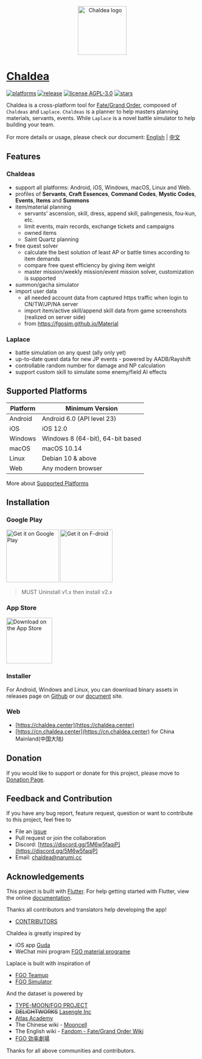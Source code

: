 <p align="center"><img alt="Chaldea logo" src="https://raw.githubusercontent.com/chaldea-center/chaldea/master/res/img/launcher_icon/app_icon_rounded.png" width="128"></p>

# [Chaldea](https://github.com/chaldea-center/chaldea)

[![platforms](https://img.shields.io/badge/platform-web_|_android_|_ios_|_windows_|_macos_|_linux-blue)](https://github.com/chaldea-center/chaldea/releases)
[![release](https://img.shields.io/github/v/release/chaldea-center/chaldea?sort=semver)](https://github.com/chaldea-center/chaldea/releases)
[![license AGPL-3.0](https://img.shields.io/github/license/chaldea-center/chaldea.svg?style=flat)](https://github.com/chaldea-center/chaldea/blob/main/LICENSE)
[![stars](https://img.shields.io/github/stars/chaldea-center/chaldea?style=social)](https://github.com/chaldea-center/chaldea/stargazers)

Chaldea is a cross-platform tool for [Fate/Grand Order](https://www.fate-go.jp), composed of `Chaldeas` and `Laplace`. `Chaldeas` is a planner to help masters planning materials, servants, events. While `Laplace` is a novel battle simulator to help building your team.

For more details or usage, please check our document: [English](https://docs.chaldea.center)
| [中文](https://docs.chaldea.center/zh/)

## Features

### Chaldeas

- support all platforms: Android, iOS, Windows, macOS, Linux and Web.
- profiles of **Servants**, **Craft Essences**, **Command Codes**, **Mystic Codes**, **Events**,
  **Items** and **Summons**
- item/material planning
  - servants' ascension, skill, dress, append skill, palingenesis, fou-kun, etc.
  - limit events, main records, exchange tickets and campaigns
  - owned items
  - Saint Quartz planning
- free quest solver
  - calculate the best solution of least AP or battle times according to item demands
  - compare free quest efficiency by giving item weight
  - master mission/weekly mission/event mission solver, customization is supported
- summon/gacha simulator
- import user data
  - all needed account data from captured https traffic when login to CN/TW/JP/NA server
  - import item/active skill/append skill data from game screenshots (realized on server side)
  - from <https://fgosim.github.io/Material>

### Laplace

- battle simulation on any quest (ally only yet)
- up-to-date quest data for new JP events - powered by AADB/Rayshift
- controllable random number for damage and NP calculation
- support custom skill to simulate some enemy/field AI effects

## Supported Platforms

| Platform | Minimum Version                  |
| -------- | -------------------------------- |
| Android  | Android 6.0 (API level 23)       |
| iOS      | iOS 12.0                         |
| Windows  | Windows 8 (64-bit), 64-bit based |
| macOS    | macOS 10.14                      |
| Linux    | Debian 10 & above                |
| Web      | Any modern browser               |

More about [Supported Platforms](https://docs.flutter.dev/reference/supported-platforms)

## Installation

### Google Play

[<img alt='Get it on Google Play' src='https://play.google.com/intl/en_us/badges/static/images/badges/en_badge_web_generic.png' width="137.5px"/>](https://play.google.com/store/apps/details?id=cc.narumi.chaldea)
[<img alt='Get it on F-droid' src='https://fdroid.gitlab.io/artwork/badge/get-it-on.png' width="137.5px"/>](https://f-droid.org/packages/cc.narumi.chaldea.fdroid/)

> MUST Uninstall v1.x then install v2.x

### App Store

[<img src="https://tools.applemediaservices.com/api/badges/download-on-the-app-store/black/en-US?size=250x83&amp;releaseDate=1610841600&h=cb0adac232fdd6b88894f78b2f349b6e" alt="Download on the App Store" width="120px">](https://apps.apple.com/us/app/chaldea/id1548713491?itsct=apps_box&itscg=30200)

### Installer

For Android, Windows and Linux, you can download binary assets in releases page on [Github](https://github.com/chaldea-center/chaldea/releases)
or our [document](https://docs.chaldea.center/guide/releases) site.

### Web

- [https://chaldea.center](https://chaldea.center)
- [https://cn.chaldea.center](https://cn.chaldea.center) for China Mainland(中国大陆)

## Donation

If you would like to support or donate for this project, please move
to [Donation Page](https://docs.chaldea.center/guide/donation.html).

## Feedback and Contribution

If you have any bug report, feature request, question or want to contribute to this project, feel free to

- File an [issue](https://github.com/chaldea-center/chaldea/issues/new/choose)
- Pull request or join the collaboration
- Discord: [https://discord.gg/5M6w5faqjP](https://discord.gg/5M6w5faqjP)
- Email: [chaldea@narumi.cc](mailto:chaldea@narumi.cc)

## Acknowledgements

This project is built with [Flutter](https://flutter.dev). For help getting started with Flutter, view the online [documentation](https://docs.flutter.dev/).

Thanks all contributors and translators help developing the app!

- [CONTRIBUTORS](./CONTRIBUTORS)

Chaldea is greatly inspired by

- iOS app [Guda](https://bbs.nga.cn/read.php?tid=12082000)
- WeChat mini program [FGO material programe](https://github.com/lacus87/fgo)

Laplace is built with inspiration of

- [FGO Teamup](https://www.fgo-teamup.com)
- [FGO Simulator](https://github.com/SharpnelXu/FGOSimulator)

And the dataset is powered by

- [TYPE-MOON/FGO PROJECT](https://www.fate-go.jp/)
- ~~DELiGHTWORKS~~ [Lasengle Inc](https://www.lasengle.co.jp/)
- [Atlas Academy](https://atlasacademy.io/)
- The Chinese wiki - [Mooncell](https://fgo.wiki)
- The English wiki - [Fandom - Fate/Grand Order Wiki](https://fategrandorder.fandom.com/wiki/)
- [FGO 効率劇場](https://sites.google.com/view/fgo-domus-aurea)

Thanks for all above communities and contributors.
